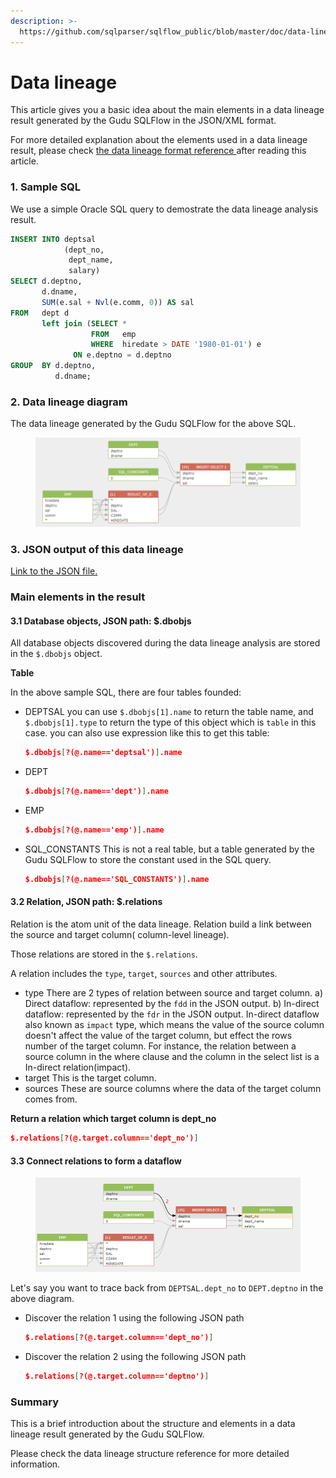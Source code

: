 ```yaml
---
description: >-
  https://github.com/sqlparser/sqlflow_public/blob/master/doc/data-lineage-format/readme.md
---
```


# Data lineage

This article gives you a basic idea about the main elements in a data lineage result generated by the Gudu SQLFlow in the JSON/XML format.

For more detailed explanation about the elements used in a data lineage result, please check [the data lineage format reference ](data-lineage-format-reference.md)after reading this article.

### 1. Sample SQL

We use a simple Oracle SQL query to demostrate the data lineage analysis result.

```sql
INSERT INTO deptsal
            (dept_no,
             dept_name,
             salary)
SELECT d.deptno,
       d.dname,
       SUM(e.sal + Nvl(e.comm, 0)) AS sal
FROM   dept d
       left join (SELECT *
                  FROM   emp
                  WHERE  hiredate > DATE '1980-01-01') e
              ON e.deptno = d.deptno
GROUP  BY d.deptno,
          d.dname; 
```

### 2. Data lineage diagram

The data lineage generated by the Gudu SQLFlow for the above SQL.

<figure><img src="../../.gitbook/assets/data-lineage-format-introduction-1.png" alt=""><figcaption></figcaption></figure>

### 3. JSON output of this data lineage

[Link to the JSON file.](https://github.com/sqlparser/sqlflow\_public/blob/master/doc/data-lineage-format/oracle-lineage.json)

### Main elements in the result

#### 3.1 Database objects, JSON path: $.dbobjs

All database objects discovered during the data lineage analysis are stored in the `$.dbobjs` object.

**Table**

In the above sample SQL, there are four tables founded:

*   DEPTSAL you can use `$.dbobjs[1].name` to return the table name, and `$.dbobjs[1].type` to return the type of this object which is `table` in this case. you can also use expression like this to get this table:

    ```json
    $.dbobjs[?(@.name=='deptsal')].name
    ```
*   DEPT

    ```json
    $.dbobjs[?(@.name=='dept')].name
    ```
*   EMP

    ```json
    $.dbobjs[?(@.name=='emp')].name
    ```
*   SQL\_CONSTANTS This is not a real table, but a table generated by the Gudu SQLFlow to store the constant used in the SQL query.

    ```json
    $.dbobjs[?(@.name=='SQL_CONSTANTS')].name
    ```

#### 3.2 Relation, JSON path: $.relations

Relation is the atom unit of the data lineage. Relation build a link between the source and target column( column-level lineage).

Those relations are stored in the `$.relations`.

A relation includes the `type`, `target`, `sources` and other attributes.

* type There are 2 types of relation between source and target column. a) Direct dataflow: represented by the `fdd` in the JSON output. b) In-direct dataflow: represented by the `fdr` in the JSON output. In-direct dataflow also known as `impact` type, which means the value of the source column doesn't affect the value of the target column, but effect the rows number of the target column. For instance, the relation between a source column in the where clause and the column in the select list is a In-direct relation(impact).
* target This is the target column.
* sources These are source columns where the data of the target column comes from.

**Return a relation which target column is dept\_no**

```json
$.relations[?(@.target.column=='dept_no')]
```

#### 3.3 Connect relations to form a dataflow

<figure><img src="../../.gitbook/assets/data-lineage-format-introduction-2.png" alt=""><figcaption></figcaption></figure>

Let's say you want to trace back from `DEPTSAL.dept_no` to `DEPT.deptno` in the above diagram.

*   Discover the relation 1 using the following JSON path

    ```json
    $.relations[?(@.target.column=='dept_no')]
    ```
*   Discover the relation 2 using the following JSON path

    ```json
    $.relations[?(@.target.column=='deptno')]
    ```

### Summary

This is a brief introduction about the structure and elements in a data lineage result generated by the Gudu SQLFlow.

Please check the data lineage structure reference for more detailed information.
